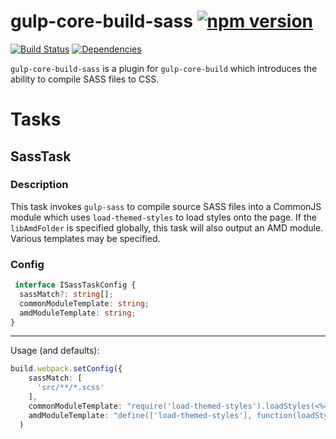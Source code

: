# gulp-core-build-sass [![npm version](https://badge.fury.io/js/gulp-core-build-sass.svg)](https://badge.fury.io/js/gulp-core-build-sass)

[![Build Status](https://travis-ci.org/dzearing/gulp-core-build-sass.svg?branch=master)](https://travis-ci.org/dzearing/gulp-core-build-sass) [![Dependencies](https://david-dm.org/dzearing/gulp-core-build-sass.svg)](https://david-dm.org/dzearing/gulp-core-build-sass)

`gulp-core-build-sass` is a plugin for `gulp-core-build` which introduces the ability to compile SASS files to CSS.

# Tasks
## SassTask

### Description
This task invokes `gulp-sass` to compile source SASS files into a CommonJS module which uses `load-themed-styles` to load styles onto the page. If the `libAmdFolder` is specified globally, this task will also output an AMD module. Various templates may be specified.

### Config
```typescript
 interface ISassTaskConfig {
  sassMatch?: string[];
  commonModuleTemplate: string;
  amdModuleTemplate: string;
}
```
* **

Usage (and defaults):
```typescript
build.webpack.setConfig({
    sassMatch: [
      'src/**/*.scss'
    ],
    commonModuleTemplate: "require('load-themed-styles').loadStyles(<%= content %>);",
    amdModuleTemplate: "define(['load-themed-styles'], function(loadStyles) { loadStyles.loadStyles(<%= content %>); });"
  )
```
